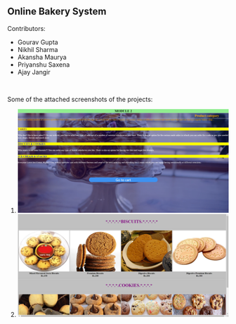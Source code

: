 ## Online Bakery System
Contributors:
* Gourav Gupta
* Nikhil Sharma 
* Akansha Maurya
* Priyanshu Saxena
* Ajay Jangir
<br/>

Some of the attached screenshots of the projects:
1. ![Screenshot](screenshot01.png)
2. ![Screenshot](screenshot02.png)
